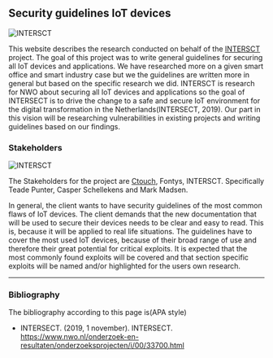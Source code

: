 ## Security guidelines IoT devices

<img src="/assets/images/intersectlogo.png" alt="INTERSCT" class="logoIntersect">

This website describes the research conducted on behalf of the [INTERSCT](https://intersct.nl/) project.
The goal of this project was to write general guidelines for securing all IoT devices and applications.
We have researched more on a given smart office and smart industry case but we the guidelines are written more in general but based on the specific research we did.
INTERSCT is research for NWO about securing all IoT devices and applications so the goal of INTERSECT is to drive the change to a safe and secure IoT environment for the digital transformation in the Netherlands(INTERSECT, 2019).
Our part in this vision will be researching vulnerabilities in existing projects and writing guidelines based on our findings.

### Stakeholders
<img src="/assets/images/intersectlogo.png" alt="INTERSCT" class="stakeholder">

The Stakeholders for the project are [Ctouch](https://ctouch.eu/en), Fontys, INTERSCT. Specifically Teade Punter, Casper Schellekens and Mark Madsen.

In general, the client wants to have security guidelines of the most common flaws of IoT devices.
The client demands that the new documentation that will be used to secure their devices needs to be clear and easy to read.
This is, because it will be applied to real life situations.
The guidelines have to cover the most used IoT devices, because of their broad range of use and therefore their great potential for critical exploits.
It is expected that the most commonly found exploits will be covered and that section specific exploits will be named and/or highlighted for the users own research.

<hr>

### Bibliography 

The bibliography according to this page is(APA style)
- INTERSECT. (2019, 1 november). INTERSECT. https://www.nwo.nl/onderzoek-en-resultaten/onderzoeksprojecten/i/00/33700.html 

